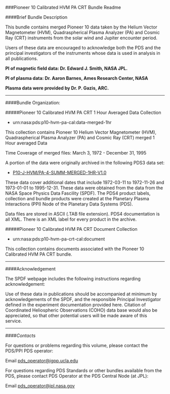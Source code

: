 ###Pioneer 10 Calibrated HVM PA CRT Bundle Readme

####Brief Bundle Description

This bundle contains merged Pioneer 10 data taken by the Helium
Vector Magnetometer (HVM), Quadraspherical Plasma Analyzer (PA)
and Cosmic Ray (CRT) instruments from the solar wind and Jupiter
encounter period.

Users of these data are encouraged to acknowledge both the PDS and the
principal investigators of the instruments whose data is used in analysis
in all publications.

**PI of magnetic field data: Dr. Edward J. Smith, NASA JPL.**
  
**PI of plasma data: Dr. Aaron Barnes, Ames Research Center, NASA**
   
**Plasma data were provided by Dr. P. Gazis, ARC.**

***

####Bundle Organization:

#####Pioneer 10 Calibrated HVM PA CRT 1 Hour Averaged Data Collection

*  urn:nasa:pds:p10-hvm-pa-cal:data-merged-1hr

This collection contains Pioneer 10 Helium 
Vector Magnetometer (HVM), Quadraspherical Plasma Analyzer (PA)
and Cosmic Ray (CRT) merged 1 Hour averaged Data

Time Coverage of merged files: March 3, 1972 - December 31, 1995

A portion of the data were originally archived in the following PDS3 data set:

* [P10-J-HVM/PA-4-SUMM-MERGED-1HR-V1.0](https://doi.org/10.17189/1519771)

These data cover additional dates that include 1972-03-11 to 1972-11-26 and
1973-01-01 to 1995-12-31. These data were obtained from the data from the NASA Space
Physics Data Fascility (SPDF). The PDS4 product labels, collection and bundle products
were created at the Planetary Plasma Interactions (PPI) Node of the Planetary 
Data Systems (PDS).

Data files are stored in ASCII (.TAB file extension).
PDS4 documentation is all XML. There is an XML label for every product in the
archive.

#####Pioneer 10 Calibrated HVM PA CRT Document Collection

*  urn:nasa:pds:p10-hvm-pa-crt-cal:document

This collection contains documents associated with the
Pioneer 10 Calibrated HVM PA CRT bundle.

***

####Acknowledgement

The SPDF webpage includes the following instructions regarding acknowledgement:

Use of these data in publications should be accompanied at minimum by
acknowledgements of the SPDF, and the responsible
Principal Investigator defined in the experiment documentation provided here.
Citation of Coordinated Heliospheric Observations (COHO) data base
would also be appreciated, so that other potential users will be made aware of
this service.

***

####*Contacts*

For questions or problems regarding this volume, please contact the PDS/PPI
PDS operator:

  Email             pds_operator@igpp.ucla.edu

For questions regarding PDS Standards or other bundles available from the
PDS, please contact PDS Operator at the PDS Central Node (at JPL):

  Email             pds_operator@jpl.nasa.gov
